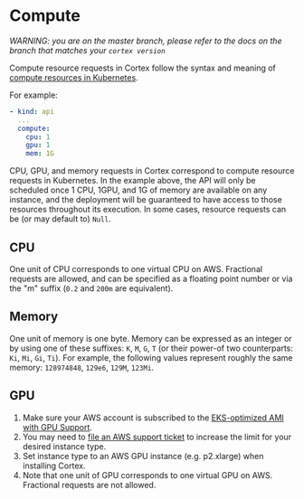 # Compute

_WARNING: you are on the master branch, please refer to the docs on the branch that matches your `cortex version`_

Compute resource requests in Cortex follow the syntax and meaning of [compute resources in Kubernetes](https://kubernetes.io/docs/concepts/configuration/manage-compute-resources-container).

For example:

```yaml
- kind: api
  ...
  compute:
    cpu: 1
    gpu: 1
    mem: 1G
```

CPU, GPU, and memory requests in Cortex correspond to compute resource requests in Kubernetes. In the example above, the API will only be scheduled once 1 CPU, 1GPU, and 1G of memory are available on any instance, and the deployment will be guaranteed to have access to those resources throughout its execution. In some cases, resource requests can be (or may default to) `Null`.

## CPU

One unit of CPU corresponds to one virtual CPU on AWS. Fractional requests are allowed, and can be specified as a floating point number or via the "m" suffix (`0.2` and `200m` are equivalent).

## Memory

One unit of memory is one byte. Memory can be expressed as an integer or by using one of these suffixes: `K`, `M`, `G`, `T` (or their power-of two counterparts: `Ki`, `Mi`, `Gi`, `Ti`). For example, the following values represent roughly the same memory: `128974848`, `129e6`, `129M`, `123Mi`.

## GPU

1. Make sure your AWS account is subscribed to the [EKS-optimized AMI with GPU Support](https://aws.amazon.com/marketplace/pp/B07GRHFXGM).
2. You may need to [file an AWS support ticket](https://console.aws.amazon.com/support/cases#/create?issueType=service-limit-increase&limitType=ec2-instances) to increase the limit for your desired instance type.
3. Set instance type to an AWS GPU instance (e.g. p2.xlarge) when installing Cortex.
4. Note that one unit of GPU corresponds to one virtual GPU on AWS. Fractional requests are not allowed.
